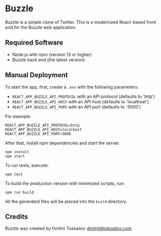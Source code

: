 Buzzle
======

Buzzle is a simple clone of Twitter. This is a modernized React-based front
end for the Buzzle web application.

## Required Software

* Node.js with npm (version 13 or higher)
* Buzzle back end (the latest version)

## Manual Deployment

To start the app, first, create a `.env` with the following parameters:

* `REACT_APP_BUZZLE_API_PROTOCOL` with an API protocol (defaults to 'http')
* `REACT_APP_BUZZLE_API_HOST` with an API host (defaults to 'localhost')
* `REACT_APP_BUZZLE_API_PORT` with an API port (defaults to '3000')

For example:

```
REACT_APP_BUZZLE_API_PROTOCOL=http
REACT_APP_BUZZLE_API_HOST=localhost
REACT_APP_BUZZLE_API_PORT=3000
```

After that, install npm dependencies and start the server.

```
npm install
npm start
```

To run tests, execute:

```
npm test
```

To build the production version with minimized scripts, run:

```
npm run build
```

All the generated files will be placed into the `build` directory.

## Credits

Buzzle was created by Dmitrii Toskaitov <dmitrii@toksaitov.com>
